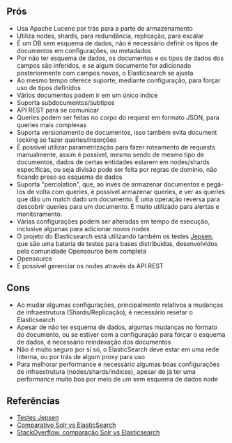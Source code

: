 Prós
----

* Usa Apache Lucene por trás para a parte de armazenamento
* Utiliza nodes, shards, para redundância, replicação, para escalar
* É um DB sem esquema de dados, não é necessário definir os tipos de documentos em configurações, ou metadados
* Por não ter esquema de dados, os documentos e os tipos de dados dos campos são inferidos, e se algum documento for adicionado posteriormente com campos novos, o Elasticsearch se ajusta
* Ao mesmo tempo oferece suporte, mediante configuração, para forçar uso de tipos definidos
* Vários documentos podem ir em um único índice
* Suporta subdocumentos/subtipos
* API REST para se comunicar
* Queries podem ser feitas no corpo do request em formato JSON, para queries mais complexas
* Suporta versionamento de documentos, isso também evita document locking ao fazer queries/inserções
* É possível utilizar parametrização para fazer roteamento de requests manualmente, assim é possível, mesmo sendo de mesmo tipo de documentos, dados de certas entidades estarem em nodes/shards específicas, ou seja divisão pode ser feita por regras de domínio, não ficando preso ao esquema de dados
* Suporta "percolation", que, ao invés de armazenar documentos e pegá-los de volta com queries, é possível armazenar queries, e ver as queries que dão um match dado um documento. É uma operação reversa para descobrir queries para um documento. É muito utilizado para alertas e monitoramento.
* Várias configurações podem ser alteradas em tempo de execução, inclusive algumas para adicionar novos nodes
* O projeto do Elasticsearch está utilizando também os testes [Jepsen][JEPSEN], que são uma bateria de testes para bases distribuidas, desenvolvidos pela comunidade Opensource bem completa
* Opensource
* É possível gerenciar os nodes através da API REST

Cons
----

* Ao mudar algumas configurações, principalmente relativos a mudanças de infraestrutura (Shards/Replicação), é necessário resetar o Elasticsearch
* Apesar de não ter esquema de dados, algumas mudanças no formato do documento, ou se estiver com a configuração para forçar o esquema de dados, é necessário reindexação dos documentos
* Não é muito seguro por si só, o ElasticSearch deve estar em uma rede interna, ou por trás de algum proxy para uso
* Para melhorar performance é necessário algumas boas configurações de infraestrutura (nodes/shards/índices), apesar de já ter uma performance muito boa por meio de um sem esquema de dados node

Referências
----

* [Testes Jepsen][JEPSEN]
* [Comparativo Solr vs ElasticSearch][SOLR-ES1]
* [StackOverflow, comparação Solr vs Elasticsearch][SOLR-ES1]

[JEPSEN]:https://aphyr.com/posts/317-call-me-maybe-elasticsearch
[SOLR-ES1]:http://solr-vs-elasticsearch.com/
[SOLR-ES2]:http://stackoverflow.com/questions/10213009/solr-vs-elasticsearch
